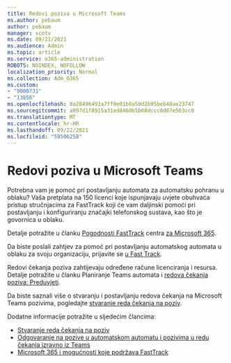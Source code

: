 ```yaml
---
title: Redovi poziva u Microsoft Teams
ms.author: pebaum
author: pebaum
manager: scotv
ms.date: 09/21/2021
ms.audience: Admin
ms.topic: article
ms.service: o365-administration
ROBOTS: NOINDEX, NOFOLLOW
localization_priority: Normal
ms.collection: Adm_O365
ms.custom:
- "9000731"
- "13856"
ms.openlocfilehash: 0a28496493a7ff0e01b0a50d2b95beb48ae23747
ms.sourcegitcommit: a097d1f8915a31ed8460b5b68dccc8d87e563cc0
ms.translationtype: MT
ms.contentlocale: hr-HR
ms.lasthandoff: 09/22/2021
ms.locfileid: "59506258"
---
```

# <a name="call-queues-in-microsoft-teams"></a>Redovi poziva u Microsoft Teams

Potrebna vam je pomoć pri postavljanju automata za automatsku pohranu u oblaku? Vaša pretplata na 150 licenci koje ispunjavaju uvjete obuhvaća pristup stručnjacima za FastTrack koji će vam daljinski pomoći pri postavljanju i konfiguriranju značajki telefonskog sustava, kao što je govornica u oblaku.

Detalje potražite u članku [Pogodnosti FastTrack](https://docs.microsoft.com/fasttrack/eligibility) centra [za Microsoft 365](https://docs.microsoft.com/fasttrack/introduction#what-is-fasttrack-for-microsoft-365).

Da biste poslali zahtjev za pomoć pri postavljanju automatskog automata u oblaku za svoju organizaciju, prijavite se [u Fast Track](https://www.microsoft.com/fasttrack?rtc=1).

Redovi čekanja poziva zahtijevaju određene račune licenciranja i resursa. Detalje potražite u članku Planiranje Teams automata i [redova čekanja poziva: Preduvjeti](https://docs.microsoft.com/microsoftteams/plan-auto-attendant-call-queue#prerequisites).

Da biste saznali više o stvaranju i postavljanju redova čekanja na Microsoft Teams pozivima, pogledajte [stvaranje reda čekanja na poziv](https://docs.microsoft.com/microsoftteams/create-a-phone-system-call-queue). 

Dodatne informacije potražite u sljedećim člancima:

- [Stvaranje reda čekanja na poziv](https://docs.microsoft.com/microsoftteams/create-a-phone-system-call-queue)
- [Odgovaranje na pozive u automatskom automatu i pozivima u redu čekanja izravno iz Teams](https://docs.microsoft.com/microsoftteams/answer-auto-attendant-and-call-queue-calls)
- [Microsoft 365 i mogućnosti koje podržava FastTrack](https://docs.microsoft.com/fasttrack/products-and-capabilities#office-365)